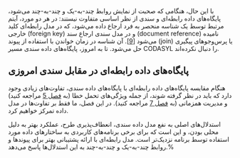 با این حال، هنگامی که صحبت از نمایش روابط چند-به-یک و چند-به-چند می‌شود، پایگاه‌های داده رابطه‌ای و سندی از نظر اساسی متفاوت نیستند: در هر دو مورد، آیتم مرتبط توسط یک شناسه منحصر به فرد ارجاع داده می‌شود، که در مدل رابطه‌ای کلید خارجی (foreign key) و در مدل سندی ارجاع سند (document reference) نامیده می‌شود [[9](ch02.html#MongoDB2013)]. آن شناسه در زمان خواندن با استفاده از پیوند (join) یا پرس‌وجوهای پیگیری حل می‌شود. تا به امروز، پایگاه‌های داده سندی مسیر CODASYL را دنبال نکرده‌اند.

## پایگاه‌های داده رابطه‌ای در مقابل سندی امروزی
هنگام مقایسه پایگاه‌های داده رابطه‌ای با پایگاه‌های داده سندی، تفاوت‌های زیادی وجود دارد که باید در نظر گرفته شوند، از جمله ویژگی‌های تحمل خطا (به [فصل 5](ch05.html#ch_replication) مراجعه کنید) و مدیریت همزمانی (به [فصل 7](ch07.html#ch_transactions) مراجعه کنید). در این فصل، ما فقط بر تفاوت‌ها در مدل داده تمرکز خواهیم کرد.

استدلال‌های اصلی به نفع مدل داده سندی، انعطاف‌پذیری طرح، عملکرد بهتر به دلیل محلی بودن، و این است که برای برخی برنامه‌های کاربردی به ساختارهای داده مورد استفاده توسط برنامه نزدیک‌تر است. مدل رابطه‌ای با ارائه پشتیبانی بهتر برای پیوندها و روابط چند-به-یک و چند-به-چند به این استدلال‌ها پاسخ می‌دهد.% 